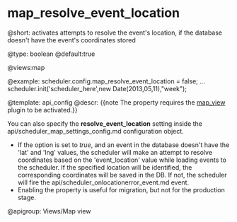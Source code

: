 map_resolve_event_location
=============

@short: activates attempts to resolve the event's location, if the database doesn't have  the event's coordinates stored
	

@type: boolean
@default:true

@views:map

@example:
scheduler.config.map_resolve_event_location = false;
...
scheduler.init('scheduler_here',new Date(2013,05,11),"week");

@template:	api_config
@descr:
{{note The property requires the [map_view](extensions_list.html#mapview) plugin to be activated.}}

You can also specify the **resolve_event_location** setting inside the api/scheduler_map_settings_config.md configuration object.

- If the option is set to *true*, and an event in the database doesn't have the 'lat' and 'lng' values, the scheduler will make an attempt to resolve coordinates based on the
'event_location' value while loading events to the scheduler. If the specified location will
be identified, the corresponding coordinates will be saved in the DB. If not, the scheduler will fire the  api/scheduler_onlocationerror_event.md event.
- Enabling the property is useful for migration, but not for the production stage.

@apigroup: Views/Map view
